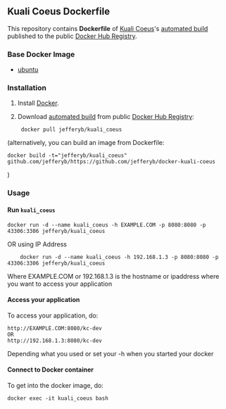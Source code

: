 ## Kuali Coeus Dockerfile

This repository contains **Dockerfile** of [Kuali Coeus](https://github.com/kuali/kc)'s [automated build](https://registry.hub.docker.com/u/jefferyb/kuali_coeus/) published to the public [Docker Hub Registry](https://registry.hub.docker.com/).

### Base Docker Image

* [ubuntu](https://registry.hub.docker.com/_/ubuntu)

### Installation

1. Install [Docker](https://www.docker.com/).

2. Download [automated build](https://registry.hub.docker.com/u/jefferyb/kuali_coeus/) from public [Docker Hub Registry](https://registry.hub.docker.com/): 

		docker pull jefferyb/kuali_coeus

(alternatively, you can build an image from Dockerfile: 

	docker build -t="jefferyb/kuali_coeus" github.com/jefferyb/https://github.com/jefferyb/docker-kuali-coeus 

)


### Usage

#### Run `kuali_coeus`

    docker run -d --name kuali_coeus -h EXAMPLE.COM -p 8080:8080 -p 43306:3306 jefferyb/kuali_coeus

OR using IP Address

		docker run -d --name kuali_coeus -h 192.168.1.3 -p 8080:8080 -p 43306:3306 jefferyb/kuali_coeus

Where EXAMPLE.COM or 192.168.1.3 is the hostname or ipaddress where you want to access your application

#### Access your application

To access your application, do:

    http://EXAMPLE.COM:8080/kc-dev
	OR 
    http://192.168.1.3:8080/kc-dev

Depending what you used or set your -h when you started your docker

#### Connect to Docker container

To get into the docker image, do:

    docker exec -it kuali_coeus bash

